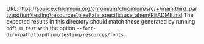 URL:https://source.chromium.org/chromium/chromium/src/+/main:third_party\pdfium\testing\resources\pixel\xfa_specific\use_ahem\README.md
The expected results in this directory should match those generated by running
`pdfium_test` with the option `--font-dir=/path/to/pdfium/testing/resources/fonts`.
